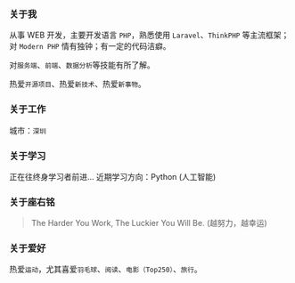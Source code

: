 ### 关于我
从事 WEB 开发，主要开发语言 `PHP`，熟悉使用 `Laravel`、`ThinkPHP` 等主流框架；对 `Modern PHP` 情有独钟；有一定的代码洁癖。

对`服务端`、`前端`、`数据分析`等技能有所了解。

热爱`开源项目`、热爱`新技术`、热爱`新事物`。
### 关于工作
城市：`深圳`
### 关于学习
正在往终身学习者前进...
近期学习方向：Python (人工智能)
### 关于座右铭
> The Harder You Work, The Luckier You Will Be. (越努力，越幸运)

### 关于爱好
热爱`运动`，尤其喜爱`羽毛球`、`阅读`、`电影（Top250）`、`旅行`。
<!-- ### 联系我
* Home: [minhow.com](https://minhow.com)
* Blog: [blog.minhow.com](http://blog.minhow.com)
* Email: huangminhow@gmail.com
* GitHub: [MinHow](https://github.com/WongMinHo)
* WeiBo: [MinHow](http://weibo.com/WongMinHo)
* Twitter: [MinHow](https://twitter.com/huangminhow) -->
